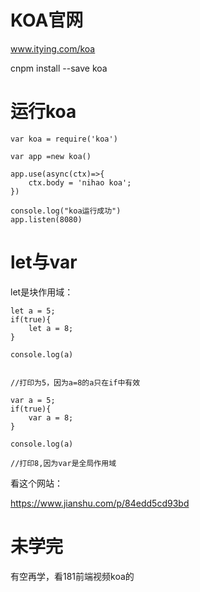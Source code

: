 # KOA官网

www.itying.com/koa

cnpm install --save koa

# 运行koa

```
var koa = require('koa')

var app =new koa()

app.use(async(ctx)=>{
    ctx.body = 'nihao koa';
})

console.log("koa运行成功")
app.listen(8080)
```

# let与var

let是块作用域：

```
let a = 5;
if(true){
	let a = 8;
}

console.log(a)


//打印为5，因为a=8的a只在if中有效
```

```
var a = 5;
if(true){
	var a = 8;
}

console.log(a)

//打印8,因为var是全局作用域
```

看这个网站：

https://www.jianshu.com/p/84edd5cd93bd

# 未学完

有空再学，看181前端视频koa的